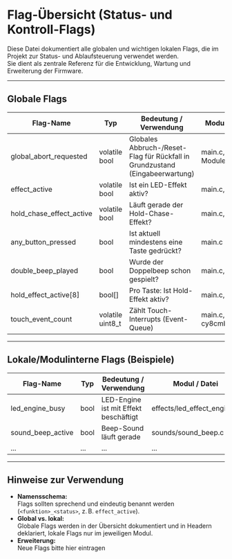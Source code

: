 # Flag-Übersicht (Status- und Kontroll-Flags)

Diese Datei dokumentiert alle globalen und wichtigen lokalen Flags, die im Projekt zur Status- und Ablaufsteuerung verwendet werden.  
Sie dient als zentrale Referenz für die Entwicklung, Wartung und Erweiterung der Firmware.

---

## Globale Flags

| Flag-Name                | Typ             | Bedeutung / Verwendung                                  | Modul / Datei              |
|--------------------------|-----------------|---------------------------------------------------------|----------------------------|
| global_abort_requested   | volatile bool   | Globales Abbruch-/Reset-Flag für Rückfall in Grundzustand (Eingabeerwartung) | main.c, alle Module        |
| effect_active            | volatile bool   | Ist ein LED-Effekt aktiv?                               | main.c, effects/           |
| hold_chase_effect_active | volatile bool   | Läuft gerade der Hold-Chase-Effekt?                     | main.c, effects/           |
| any_button_pressed       | bool            | Ist aktuell mindestens eine Taste gedrückt?             | main.c                     |
| double_beep_played       | bool            | Wurde der Doppelbeep schon gespielt?                    | main.c, sounds/            |
| hold_effect_active[8]    | bool[]          | Pro Taste: Ist Hold-Effekt aktiv?                       | main.c, effects/           |
| touch_event_count        | volatile uint8_t| Zählt Touch-Interrupts (Event-Queue)                    | main.c, cy8cmbr3108.c      |

---

## Lokale/Modulinterne Flags (Beispiele)

| Flag-Name                | Typ             | Bedeutung / Verwendung                                  | Modul / Datei              |
|--------------------------|-----------------|---------------------------------------------------------|----------------------------|
| led_engine_busy          | bool            | LED-Engine ist mit Effekt beschäftigt                   | effects/led_effect_engine.c|
| sound_beep_active        | bool            | Beep-Sound läuft gerade                                | sounds/sound_beep.c        |
| ...                      | ...             | ...                                                     | ...                        |

---

## Hinweise zur Verwendung

- **Namensschema:**  
  Flags sollten sprechend und eindeutig benannt werden (`<funktion>_<status>`, z. B. `effect_active`).
- **Global vs. lokal:**  
  Globale Flags werden in der Übersicht dokumentiert und in Headern deklariert, lokale Flags nur im jeweiligen Modul.
- **Erweiterung:**  
  Neue Flags bitte hier eintragen